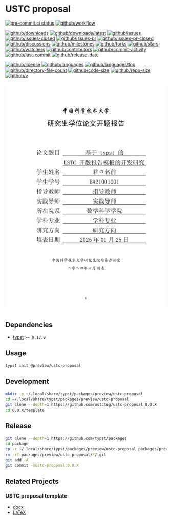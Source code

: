 # USTC proposal

[![pre-commit.ci status](https://results.pre-commit.ci/badge/github/ustctug/ustc-proposal/main.svg)](https://results.pre-commit.ci/latest/github/ustctug/ustc-proposal/main)
[![github/workflow](https://github.com/ustctug/ustc-proposal/actions/workflows/main.yml/badge.svg)](https://github.com/ustctug/ustc-proposal/actions)

[![github/downloads](https://shields.io/github/downloads/ustctug/ustc-proposal/total)](https://github.com/ustctug/ustc-proposal/releases)
[![github/downloads/latest](https://shields.io/github/downloads/ustctug/ustc-proposal/latest/total)](https://github.com/ustctug/ustc-proposal/releases/latest)
[![github/issues](https://shields.io/github/issues/ustctug/ustc-proposal)](https://github.com/ustctug/ustc-proposal/issues)
[![github/issues-closed](https://shields.io/github/issues-closed/ustctug/ustc-proposal)](https://github.com/ustctug/ustc-proposal/issues?q=is%3Aissue+is%3Aclosed)
[![github/issues-pr](https://shields.io/github/issues-pr/ustctug/ustc-proposal)](https://github.com/ustctug/ustc-proposal/pulls)
[![github/issues-pr-closed](https://shields.io/github/issues-pr-closed/ustctug/ustc-proposal)](https://github.com/ustctug/ustc-proposal/pulls?q=is%3Apr+is%3Aclosed)
[![github/discussions](https://shields.io/github/discussions/ustctug/ustc-proposal)](https://github.com/ustctug/ustc-proposal/discussions)
[![github/milestones](https://shields.io/github/milestones/all/ustctug/ustc-proposal)](https://github.com/ustctug/ustc-proposal/milestones)
[![github/forks](https://shields.io/github/forks/ustctug/ustc-proposal)](https://github.com/ustctug/ustc-proposal/network/members)
[![github/stars](https://shields.io/github/stars/ustctug/ustc-proposal)](https://github.com/ustctug/ustc-proposal/stargazers)
[![github/watchers](https://shields.io/github/watchers/ustctug/ustc-proposal)](https://github.com/ustctug/ustc-proposal/watchers)
[![github/contributors](https://shields.io/github/contributors/ustctug/ustc-proposal)](https://github.com/ustctug/ustc-proposal/graphs/contributors)
[![github/commit-activity](https://shields.io/github/commit-activity/w/ustctug/ustc-proposal)](https://github.com/ustctug/ustc-proposal/graphs/commit-activity)
[![github/last-commit](https://shields.io/github/last-commit/ustctug/ustc-proposal)](https://github.com/ustctug/ustc-proposal/commits)
[![github/release-date](https://shields.io/github/release-date/ustctug/ustc-proposal)](https://github.com/ustctug/ustc-proposal/releases/latest)

[![github/license](https://shields.io/github/license/ustctug/ustc-proposal)](https://github.com/ustctug/ustc-proposal/blob/main/LICENSE)
[![github/languages](https://shields.io/github/languages/count/ustctug/ustc-proposal)](https://github.com/ustctug/ustc-proposal)
[![github/languages/top](https://shields.io/github/languages/top/ustctug/ustc-proposal)](https://github.com/ustctug/ustc-proposal)
[![github/directory-file-count](https://shields.io/github/directory-file-count/ustctug/ustc-proposal)](https://github.com/ustctug/ustc-proposal)
[![github/code-size](https://shields.io/github/languages/code-size/ustctug/ustc-proposal)](https://github.com/ustctug/ustc-proposal)
[![github/repo-size](https://shields.io/github/repo-size/ustctug/ustc-proposal)](https://github.com/ustctug/ustc-proposal)
[![github/v](https://shields.io/github/v/release/ustctug/ustc-proposal)](https://github.com/ustctug/ustc-proposal)

![screenshot](template/images/thumbnail.png)

## Dependencies

- [typst](https://github.com/typst/typst) `>= 0.13.0`

## Usage

```sh
typst init @preview/ustc-proposal
```

## Development

```sh
mkdir -p ~/.local/share/typst/packages/preview/ustc-proposal
cd ~/.local/share/typst/packages/preview/ustc-proposal
git clone --depth=1 https://github.com/ustctug/ustc-proposal 0.0.X
cd 0.0.X/template
```

## Release

```sh
git clone --depth=1 https://github.com/typst/packages
cd package
cp -r ~/.local/share/typst/packages/preview/ustc-proposal packages/preview
rm -rf packages/preview/ustc-proposal/*/.git
git add -A
git commit -mustc-proposal:0.0.X
```

## Related Projects

### USTC proposal template

- [docx](https://cicpi.ustc.edu.cn/indico/conferenceDisplay.py?confId=971)
- [LaTeX](https://github.com/ustctug/thesis_proposal_ustc)
